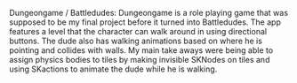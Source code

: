 Dungeongame / Battledudes: Dungeongame is a role playing game that was supposed to be my final project before it turned into Battledudes. The app features a level that the character can walk around in using directional buttons. The dude also has walking animations based on where he is pointing and collides with walls. My main take aways were being able to assign physics bodies to tiles by making invisible SKNodes on tiles and using SKactions to animate the dude while he is walking.
